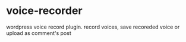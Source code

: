 # voice-recorder
wordpress voice record plugin.
record voices, save recoreded voice or upload as comment's post
